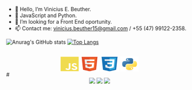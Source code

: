 
- 👋 Hello, I’m Vinicius E. Beuther.
- 🤖 JavaScript and Python.
- 👀 I’m looking for a Front End oportunity.
- 📫 Contact me: vinicius.beuther15@gmail.com / +55 (47) 99122-2358.


![Anurag's GitHub stats](https://github-readme-stats.vercel.app/api?username=ViniciusBeuther&show_icons=true&theme=great-gatsby)
[![Top Langs](https://github-readme-stats.vercel.app/api/top-langs/?username=ViniciusBeuther&layout=compact&theme=great-gatsby)](https://github.com/ViniciusBeuther/github-readme-stats)

<div style="display: inline_block" align="center"><br>
  <img align="center" alt="Vini-Js" height="40" width="50" src="https://raw.githubusercontent.com/devicons/devicon/master/icons/javascript/javascript-plain.svg">
  <img align="center" alt="Vini-HTML" height="40" width="50" src="https://raw.githubusercontent.com/devicons/devicon/master/icons/html5/html5-original.svg">
  <img align="center" alt="Vini-CSS" height="40" width="50" src="https://raw.githubusercontent.com/devicons/devicon/master/icons/css3/css3-original.svg">
  <img align="center" alt="Vini-Python" height="40" width="50" src="https://raw.githubusercontent.com/devicons/devicon/master/icons/python/python-original.svg">
</div>
#
<div align="center"> 
  <a href="https://instagram.com/viniciusbeuther" target="_blank"><img src="https://img.shields.io/badge/-Instagram-%23E4405F?style=for-the-badge&logo=instagram&logoColor=white" target="_blank"></a>
  <a href = "mailto:vinicius.beuther15@gmail.com"><img src="https://img.shields.io/badge/-Gmail-%23333?style=for-the-badge&logo=gmail&logoColor=white" target="_blank"></a>
  <a href="https://www.linkedin.com/in/viniciuseduardobeuther" target="_blank"><img src="https://img.shields.io/badge/-LinkedIn-%230077B5?style=for-the-badge&logo=linkedin&logoColor=white" target="_blank"></a> 
  
</div>
